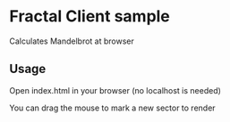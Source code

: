 # Fractal Client sample

Calculates Mandelbrot at browser

## Usage

Open index.html in your browser (no localhost is needed)

You can drag the mouse to mark a new sector to render
